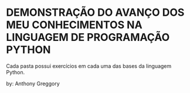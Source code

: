 # DEMONSTRAÇÃO DO AVANÇO DOS MEU CONHECIMENTOS NA LINGUAGEM DE PROGRAMAÇÃO PYTHON
Cada pasta possui exercícios em cada uma das bases da linguagem Python.

by: Anthony Greggory
